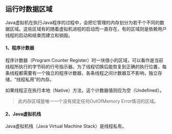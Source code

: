 ## 运行时数据区域

Java虚拟机在执行Java程序的过程中，会把它管理的内存划分为若干个不同的数据区域。这些区域有的随着虚拟机进程的启动而一直存在，有的区域则是依赖用户线程的启动和结束而建立和销毁。

#### 1、程序计数器

程序计数器（Program Counter Register）时一块很小的区域，可以看作是当前线程所执行的字节码的行号指示器。为了线程切换后能恢复到正确的执行位置，每条线程都需要有一个独立的程序计数器，各条线程之间计数器互不影响，独立存储，“线程私用”的内存。

如果线程正在执行本地（Native）方法，这个计数器值则应为空（Undefined）。

> 此内存区域是唯一一个没有规定任何OutOfMemory Error情况的区域。

#### 2、Java虚拟机栈

Java虚拟机栈（Java Virtual Machine Stack）是线程私有。

